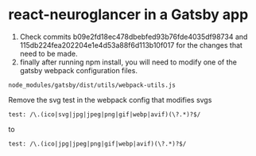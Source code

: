 # react-neuroglancer in a Gatsby app

1. Check commits b09e2fd18ec478dbebfed93b76fde4035df98734 and 115db224fea202204e1e4d53a88f6d113b10f017 for the changes that need to be made.
2. finally after running npm install, you will need to modify one of the gatsby webpack configuration files.
```
node_modules/gatsby/dist/utils/webpack-utils.js
```
Remove the svg test in the webpack config that modifies svgs
```
test: /\.(ico|svg|jpg|jpeg|png|gif|webp|avif)(\?.*)?$/
```
to
```
test: /\.(ico|jpg|jpeg|png|gif|webp|avif)(\?.*)?$/
```